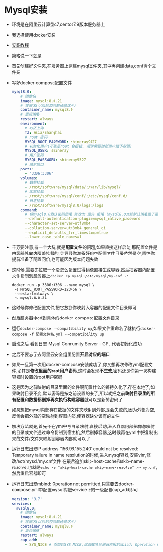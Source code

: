 # Mysql安装

- 环境是在阿里云计算型c7,centos7.9版本服务器上

- 我选择使用docker安装

- [安装教程](https://blog.csdn.net/weixin_40461281/article/details/111246938)

- 简略说一下就是

- 首先创建好文件夹,在服务器上创建mysql文件夹,其中再创建data,conf两个文件夹

- 写好docker-compose配置文件

  ```yml
  mysql8.0:
      # 镜像名
      image: mysql:8.0.21
      # 容器名(以后的控制都通过这个)
      container_name: mysql8.0
      # 重启策略
      restart: always
      environment:
        # 时区上海
        TZ: Asia/Shanghai
        # root 密码
        MYSQL_ROOT_PASSWORD: shineray9527
        # 初始化用户(不能是root 会报错, 后续需要给新用户赋予权限)
        MYSQL_USER: shineray
        # 用户密码
        MYSQL_PASSWORD: shineray9527
        # 映射端口
      ports:
        - "3306:3306"
      volumes:
        # 数据挂载
        - /root/software/mysql/data/:/var/lib/mysql/
        # 配置挂载
        - /root/software/mysql/conf/:/etc/mysql/conf.d/
        # 日志挂载
        - /root/software/mysql8.0/logs:/logs
      command:
        # 将mysql8.0默认密码策略 修改为 原先 策略 (mysql8.0对其默认策略做了更改 会导致密码无法匹配)
        --default-authentication-plugin=mysql_native_password
        --character-set-server=utf8mb4
        --collation-server=utf8mb4_general_ci
        --explicit_defaults_for_timestamp=true
        --lower_case_table_names=1
  ```

- 千万要注意,有一个大坑,就是**配置文件**的问题,如果直接这样启动,那配置文件是由容器外向内覆盖挂载的,会导致你准备好的空配置文件目录依然是空,哪怕你提前准备了配置问价,也可能因为版本问题失效

- 这时候,需要先拉取一个没怎么配置过得镜像直接生成容器,然后把容器内配置文件复制到服务器上`docker cp mysql:/etc/mysql/my.cnf ./`

  ```shell
  docker run -p 3306:3306 --name mysql \
   -e MYSQL_ROOT_PASSWORD=123456 \
   --restart=always \
   -d mysql:8.0.21
  ```

- 这时候你修改配置文件,把它放到你映射入容器的配置文件目录即可

- 然后服务器中cd到具体的docker-compose配置文件目录

- 运行`docker-compose --compatibility up`,如果文件重命名了就执行`docker-compose -f 配置文件名.yml --compatibility up`

- 启动之后 看到日志 Mysql Connumity Server - GPL 代表初始化成功

- 之后不要忘了去阿里云安全组里配置**开启对应的端口**

- 如果一旦第一次用docker-compose安装成功了,你又想再次修改yml配置文件,尤其是**修改里面的root用户密码**,这时会发现**不生效**,密码还是你第一次构建容器时设置的root用户密码

- 这是因为之前映射的目录里面的文件啊配置什么的都持久化了,存在本地了,如果映射目录不变,默认密码是按之前设置的来了,所以就把之前**映射目录里的所有配置和数据都删掉再次执行构建容器**就可以是新的密码了

- 如果想把mysql内部存在数据的文件夹映射到外部,是会失败的,因为外部为空,反倒会把外部的空映射到容器内部,使容器缺少该有的文件

- 解决方法就是,首先不在yml中写目录映射,直接启动,进入容器内部把你想映射的目录或文件通过命令复制到宿主机,然后删掉容器,这时候再在yml中把复制出来的文件/文件夹映射到容器内部就可以了

- 运行日志出现IP address '156.96.155.240' could not be resolved: Temporary failure in name resolution的时候,进入mysql容器,安装vim,修改/ect/mysql/my.cnf文件 在最后追加skip-host-cache和skip-name-resolve,也就是`echo -e "skip-host-cache skip-name-resolve" >> my.cnf`,然后重启容器即可

- 运行日志出现mbind: Operation not permitted,只需要去docker-compose.yml中配置mysql对应service下的一级配置cap_add即可

  ```yml
  version: '3.7'
  services:
    mysql8.0:
      # 镜像名
      image: mysql:8.0.21
      # 容器名(以后的控制都通过这个)
      container_name: mysql8.0
      # 重启策略
      restart: always
      cap_add:
        - SYS_NICE # 添加到SYS NICE,试着解决容器日志报的mbind: Operation not permitted
  ```

  